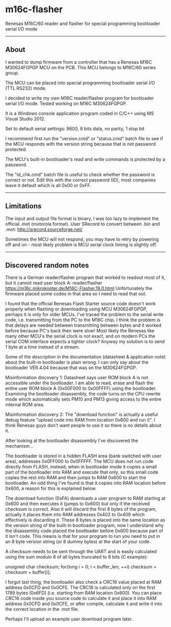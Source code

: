 # m16c-flasher
Renesas M16C/60 reader and flasher for special programming bootloader serial I/O mode

-----
About
-----

I wanted to dump firmware from a controller that has a Renesas M16C M30624FGPGP MCU on the PCB.
This MCU belongs to M16C/60 series group.

The MCU can be placed into special programming bootloader serial I/O (TTL RS232) mode.

I decided to write my own M16C reader/flasher program for bootloader serial I/O mode.
Tested working on M16C M30624FGPGP.

It is a Windows console application program coded in C/C++ using MS Visual Studio 2012.

Set to default serial settings:
9600, 8 bits data, no parity, 1 stop bit

I recommend first run the "version.cmd" or "status.cmd" batch file to see if the MCU responds with the version string because that is not password protected.

The MCU's built-in bootloader's read and write commands is protected by a password.

The "id_chk.cmd" batch file is useful to check whether the password is correct or not.  Edit this with the correct password (ID), most companies leave it default which is all 0x00 or 0xFF.

-----------
Limitations
-----------

The input and output file format is binary, I was too lazy to implement the official .mot (motorola format).
User SRecord to convert between .bin and .mot:
http://srecord.sourceforge.net/

Sometimes the MCU will not respond, you may have to retry by powering off and on - most likely problem is MCU serial clock timing is slightly off.

-----------------------
Discovered random notes
-----------------------

There is a German reader/flasher program that worked to readout most of it, but it cannot read user block A:
reader/flasher https://m16c.mikrokopter.de/M16C-Flasher.19.0.html
Unfortunately the firmware placed some codes in that area so I need to read that out.

I found that the official Renesas Flash Starter source code doesn't work properly when flashing or downloading using MCU M30624FGPGP, perhaps it is only for older MCUs.
I've traced the problem to the serial write code, i.e. transmitting from the PC to the M16C chip.
I think the problem is that delays are needed between transmitting between bytes and it worked before because PC's back then were slow!
Most likely the Renesas like many other MCU's the serial clock is not exact, and on modern PCs the serial COM interface expects a tighter clock?
Anyway my solution is to send 1 byte at a time instead of a stream.

Some of the description in the documentation (datasheet & application note) about the built-in bootloader is plain wrong.
I can only say about the bootloader VER.4.04 because that was on the M30624FGPGP.

Misinformation discovery 1:
Datasheet says user ROM block A is not accessible under the bootloader.
I am able to read, erase and flash the entire user ROM block A (0x00F000 to 0x00FFFF) using the bootloader.
Examining the bootloader disassembly, the code turns on the CPU rewrite mode which automatically sets PM10 and PM13 giving access to the entire internal ROM area.

Misinformation discovery 2:
The "download function" is actually a useful debug feature "upload code into RAM from location 0x600 and run it".
I think Renesas guys don't want people to use it so there is no details about it.

After looking at the bootloader disassembly I've discovered the mechanism...

The bootloader is stored in a hidden FLASH area (bank switched with user area), addresses 0x0FF000 to 0x0FFFFF.  The MCU does not run code directly from FLASH, instead, when in bootloader mode it copies a small part of the bootloader into RAM and execute that only, so this small code copies the rest into RAM and then jumps to RAM 0x600 to start the bootloader.  An odd thing I've found is that it copies into RAM location before 0x600, a reason for this is explained below.

The download function (0xFA) downloads a user program to RAM starting at 0x600 and then executes it (jumps to 0x600) but only if the received checksum is correct. Also it will discard the first 8 bytes of the program, actually it places them into RAM addresses 0x402 to 0x409 which effectively is discarding it. These 8 bytes is placed into the same location as the version string of the built-in bootloader program, now I understand why the disassembly code placed the bootloader before 0x600 because part of it isn't code. This means is that for your program to run you need to put in an 8 byte version string (or 8 dummy bytes) at the start of your code.

A checksum needs to be sent through the UART and is easily calculated using the sum modulo 8 of all bytes truncated to 8 bits (C example):

unsigned char checksum;
for(long i = 0; i < buffer_len; ++i)
   checksum = checksum + buffer[i];

I forgot last thing, the bootloader also check a CRC16 value placed at RAM address 0x0CFD and 0x0CFE.
The CRC16 is calculated only on the first 1789 bytes (0x6FD) (i.e. starting from RAM location 0x600).
You can place CRC16 code inside you source code to calculate it and place it into RAM address 0x0CFD and 0x0CFE, or after compile, calculate it and write it into the correct location in the .mot file.

Perhaps I'll upload an example user download program later.

